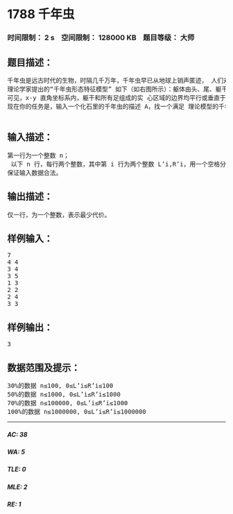 # 1788 千年虫    
### 时间限制： 2 s&nbsp;&nbsp;&nbsp;&nbsp;空间限制： 128000 KB&nbsp;&nbsp;&nbsp;&nbsp;题目等级： 大师  
## 题目描述：  

<pre>
千年虫是远古时代的生物，时隔几千万年，千年虫早已从地球上销声匿迹， 人们对其知之甚少。考古生物学家最近开始对其有了兴趣，因为一批珍贵的千年 虫化石被发现，这些化石保留了千年虫近乎完整的形态。 理论科学家们根据这些化石归纳出了千年虫的一般形态特征模型，并且据此 判定出千年虫就是蜈蚣的祖先！但科学家 J 发现了实际与理论的一些出入，他仔 细的研究了上百个千年虫化石，发现其中大部分千年虫的形态都不完全符合理论 模型，这到底是什么因素造成的呢？理论科学家 K 敏锐的指出，千年虫的形态 保存在化石中很有可能发生各种变化，即便最细微的变化也能导致它不符合模 型。 于是，摆在科学家面前的新问题诞生了：判断一个化石中的千年虫与理论模 型的差距有多大？具体来说，就是根据一个千年虫化石的形态 A，找到一个符合 理论模型的形态 B，使 得 B 是最有可能在形成化石时变成形态 A。   
理论学家提出的“千年虫形态特征模型” 如下（如右图所示）：躯体由头、尾、躯干、 足四大部分构成。 1.头，尾用一对平行线段表示。称平行于 头、尾的方向为 x 方向；垂直于 x 的方向为 y 方向； 2.在头尾之间有两条互不相交的折线段相 连，他们与头、尾两条线段一起围成的区域称 为躯干，两条折线段都满足以下条件：拐角 均为钝角或者平角，且包含奇数条线段，从 上往下数的奇数条垂直于 x 方向。 3.每条折线段从上往下数的第偶数条线段 的躯干的另一侧长出一条足，即一个上、下 底平行于 x 方向的梯形或矩形，且其中远离躯干一侧的边垂直于 x 方向。 注意：足不能退化成三角形（即底边的长度均大于零），躯干两侧足的数目 可以不一样。（如上图，左边有 4 条足，右边有 5 条足）   
可见，x-y 直角坐标系内，躯干和所有足组成的实 心区域的边界均平行或垂直于坐标轴。为了方便，我 们假设所有这些边界的长度均为正整数。因此可以认 为每个千年虫的躯体都由一些单位方格拼成。每个单 位方格都由坐标(x,y)唯一确定。设头尾之间的距离为 n，则我们可以用 2×n 个整数来描述一条千年虫 B（如 右图）：将 B 沿平行 x 轴方向剖分成 n 条宽度为 1 的横条，每个横条最左边一格的 x 坐标设为 Li，最右一格的的 x 坐标设为 Ri。则 (n,L1,L2,..,Ln,R1,R2,..Rn)就确定了一条千年虫。 由于岁月的侵蚀，在实际发现的化石中，千年虫的形状并不满足上面理论模 型的规则，一些格子中的躯体已经被某些矿物质溶解腐蚀了。 地质、物理、生物学家共同研究得出： 1、腐蚀是以格子为单位的，只能一整格被腐蚀； 2、腐蚀是分步进行的，每一步只有一格被腐蚀； 3、如果去掉一个格子后躯体不连通了，那么这个格子当前不会被腐蚀； 4、如果一个格子的左边邻格和右边邻格都还没被腐蚀，那么这个格子当前 不会被腐蚀； 5、与头相邻的格子不能全部被腐蚀，与尾相邻的格子不能全部被腐蚀； 倘若满足上面五条，我们仍然可以用(n,L’1,L’2,..,L’n,R’1,R’2,..R’n)来描述一个 化石里头的千年虫的形态。其中 L’i≤R’i。 
现在你的任务是，输入一个化石里的千年虫的描述 A<n,L’,R’>，找一个满足 理论模型的千年虫的描述 B<n,L,R>，使得 B 可以通过腐蚀过程得以变为 A，且 由 B 转化为 A 的代价(须被腐蚀的格子数)最少。输出此最小代价。

</pre>
  
  
## 输入描述：  

<pre>
第一行为一个整数 n；
 以下 n 行，每行两个整数，其中第 i 行为两个整数 L’i,R’i，用一个空格分开；
保证输入数据合法。
</pre>
  
  
## 输出描述：  

<pre>
仅一行，为一个整数，表示最少代价。
</pre>
  
  
## 样例输入：  

<pre>
7
4 4
3 4  
3 5
1 3
2 2
2 4
3 3 
</pre>
  
  
## 样例输出：  

<pre>
3
</pre>
  
  
## 数据范围及提示：  

<pre>
30%的数据 n≤100, 0≤L’i≤R’i≤100
50%的数据 n≤1000, 0≤L’i≤R’i≤1000
70%的数据 n≤100000, 0≤L’i≤R’i≤1000
100%的数据 n≤1000000, 0≤L’i≤R’i≤1000000
</pre>
  
  
***  

##### AC: 38  
##### WA: 5  
##### TLE: 0  
##### MLE: 2  
##### RE: 1  
